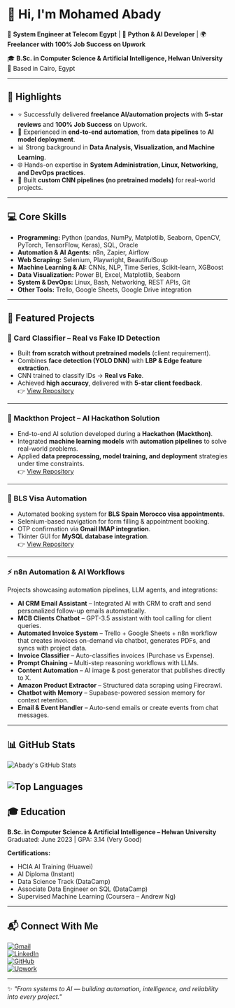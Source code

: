 # 👋 Hi, I'm Mohamed Abady  

💼 **System Engineer at Telecom Egypt** | 🤖 **Python & AI Developer** | 🌍 **Freelancer with 100% Job Success on Upwork**  

🎓 **B.Sc. in Computer Science & Artificial Intelligence, Helwan University**  
📍 Based in Cairo, Egypt  

---

## 🚀 Highlights
- ⭐ Successfully delivered **freelance AI/automation projects** with **5-star reviews** and **100% Job Success** on Upwork.  
- 🔧 Experienced in **end-to-end automation**, from **data pipelines** to **AI model deployment**.  
- 📊 Strong background in **Data Analysis, Visualization, and Machine Learning**.  
- 🌐 Hands-on expertise in **System Administration, Linux, Networking, and DevOps practices**.  
- 🧠 Built **custom CNN pipelines (no pretrained models)** for real-world projects.  

---

## 💻 Core Skills
- **Programming:** Python (pandas, NumPy, Matplotlib, Seaborn, OpenCV, PyTorch, TensorFlow, Keras), SQL, Oracle  
- **Automation & AI Agents:** n8n, Zapier, Airflow  
- **Web Scraping:** Selenium, Playwright, BeautifulSoup  
- **Machine Learning & AI:** CNNs, NLP, Time Series, Scikit-learn, XGBoost  
- **Data Visualization:** Power BI, Excel, Matplotlib, Seaborn  
- **System & DevOps:** Linux, Bash, Networking, REST APIs, Git  
- **Other Tools:** Trello, Google Sheets, Google Drive integration  

---

## 📂 Featured Projects

### 🪪 Card Classifier – Real vs Fake ID Detection
- Built **from scratch without pretrained models** (client requirement).  
- Combines **face detection (YOLO DNN)** with **LBP & Edge feature extraction**.  
- CNN trained to classify IDs → **Real vs Fake**.  
- Achieved **high accuracy**, delivered with **5-star client feedback**.  
👉 [View Repository](https://github.com/MohamedAbady01/CNN-based-classifier-to-detect-real-vs-fake-ID-cards)  

---

### 🤖 Mackthon Project – AI Hackathon Solution
- End-to-end AI solution developed during a **Hackathon (Mackthon)**.  
- Integrated **machine learning models** with **automation pipelines** to solve real-world problems.  
- Applied **data preprocessing, model training, and deployment** strategies under time constraints.  
👉 [View Repository](https://github.com/MohamedAbady01/Mackthon-project)  

---

### 🛂 BLS Visa Automation
- Automated booking system for **BLS Spain Morocco visa appointments**.  
- Selenium-based navigation for form filling & appointment booking.  
- OTP confirmation via **Gmail IMAP integration**.  
- Tkinter GUI for **MySQL database integration**.  
👉 [View Repository](https://github.com/MohamedAbady01/PythonTasks/blob/main/bls%20visa%20.ipynb)  

---

### ⚡ n8n Automation & AI Workflows
Projects showcasing automation pipelines, LLM agents, and integrations:

- **AI CRM Email Assistant** – Integrated AI with CRM to craft and send personalized follow-up emails automatically.  
- **MCB Clients Chatbot** – GPT-3.5 assistant with tool calling for client queries.  
- **Automated Invoice System** – Trello + Google Sheets + n8n workflow that creates invoices on-demand via chatbot, generates PDFs, and syncs with project data.  
- **Invoice Classifier** – Auto-classifies invoices (Purchase vs Expense).  
- **Prompt Chaining** – Multi-step reasoning workflows with LLMs.  
- **Content Automation** – AI image & post generator that publishes directly to X.  
- **Amazon Product Extractor** – Structured data scraping using Firecrawl.  
- **Chatbot with Memory** – Supabase-powered session memory for context retention.  
- **Email & Event Handler** – Auto-send emails or create events from chat messages.  




---

## 📊 GitHub Stats

![Abady's GitHub Stats](https://github-readme-stats.vercel.app/api?username=MohamedAbady01&show_icons=true&theme=radical)  

![Top Languages](https://github-readme-stats.vercel.app/api/top-langs/?username=MohamedAbady01&layout=compact&theme=radical)  
---

## 🎓 Education
**B.Sc. in Computer Science & Artificial Intelligence – Helwan University**  
Graduated: June 2023 | GPA: 3.14 (Very Good)  

**Certifications:**  
- HCIA AI Training (Huawei)  
- AI Diploma (Instant)  
- Data Science Track (DataCamp)  
- Associate Data Engineer on SQL (DataCamp)  
- Supervised Machine Learning (Coursera – Andrew Ng)  

---

## 📬 Connect With Me
[![Gmail](https://img.shields.io/badge/Email-D14836?style=for-the-badge&logo=gmail&logoColor=white)](mailto:moabady01@gmail.com)  
[![LinkedIn](https://img.shields.io/badge/LinkedIn-0077B5?style=for-the-badge&logo=linkedin&logoColor=white)](http://www.linkedin.com/in/mohamed-abady01)  
[![GitHub](https://img.shields.io/badge/GitHub-100000?style=for-the-badge&logo=github&logoColor=white)](https://github.com/MohamedAbady01)  
[![Upwork](https://img.shields.io/badge/Upwork-6fda44?style=for-the-badge&logo=upwork&logoColor=white)](https://www.upwork.com/freelancers/~01f992388a1fba3c48)  

---

✨ *"From systems to AI — building automation, intelligence, and reliability into every project."*  
